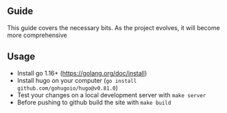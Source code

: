 ## Guide

This guide covers the necessary bits. As the project evolves, it will become more comprehensive

## Usage

- Install go 1.16+ (https://golang.org/doc/install)
- Install hugo on your computer (`go install github.com/gohugoio/hugo@v0.81.0`)
- Test your changes on a local development server with `make server`
- Before pushing to github build the site with `make build`
